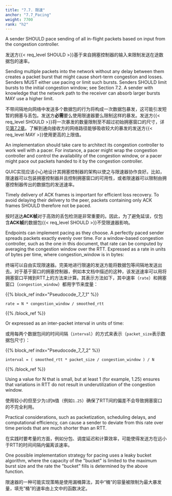 ```yaml
---
title: "7.7. 限速"
anchor: "7.7_Pacing"
weight: 7700
rank: "h2"
---
```


A sender SHOULD pace sending of all in-flight packets based on input from the congestion controller.

发送方{{< req_level SHOULD >}}基于来自拥塞控制器的输入来限制发送在途数据包的速率。

Sending multiple packets into the network without any delay between them creates a packet burst that might cause short-term congestion and losses. Senders MUST either use pacing or limit such bursts. Senders SHOULD limit bursts to the initial congestion window; see Section 7.2. A sender with knowledge that the network path to the receiver can absorb larger bursts MAY use a higher limit.

不带间隔地向网络中发送多个数据包的行为将构成一次数据包暴发，这可能引发短暂的拥塞与丢包。发送方**必需**要么使用限速器要么限制这样的暴发。发送方{{< req_level SHOULD >}}将一次暴发的数量限制至不超过初始拥塞窗口的尺寸，详见[第7.2章]()。了解到通向接收方的网络路径能够吸收较大的暴发的发送方{{< req_level MAY >}}使用更高的上限值。

An implementation should take care to architect its congestion controller to work well with a pacer. For instance, a pacer might wrap the congestion controller and control the availability of the congestion window, or a pacer might pace out packets handed to it by the congestion controller.

QUIC实现应该小心地设计其拥塞控制器的架构以使之与限速器协作良好。比如，限速器可以包装拥塞控制器并且控制拥塞窗口的可用性，或者限速器可以限制由拥塞控制器传出的数据包的发送速率。

Timely delivery of ACK frames is important for efficient loss recovery. To avoid delaying their delivery to the peer, packets containing only ACK frames SHOULD therefore not be paced.

按时送达**ACK帧**对于高效的丢包检测是非常重要的。因此，为了避免延误，仅包含**ACK帧**的数据包{{< req_level SHOULD >}}不受限速器影响。

Endpoints can implement pacing as they choose. A perfectly paced sender spreads packets exactly evenly over time. For a window-based congestion controller, such as the one in this document, that rate can be computed by averaging the congestion window over the RTT. Expressed as a rate in units of bytes per time, where congestion_window is in bytes:

终端可以自由实现限速器。完美地进行限速的发送方能将数据包等间隔地发送出去。对于基于窗口的拥塞控制器，例如本文档中描述的这种，该发送速率可以用将拥塞窗口平摊到RTT上的方法来计算。其表示方法如下，其中速率（`rate`）和拥塞窗口（`congestion_window`）都用字节来度量：

{{% block_ref
indx="Pseudocode_7_7_1" %}}

```
rate = N * congestion_window / smoothed_rtt
```

{{% /block_ref %}}

Or expressed as an inter-packet interval in units of time:

或用每两个数据包间的时间间隔（`interval`）的方式来表示（`packet_size`表示数据包尺寸）：

{{% block_ref
indx="Pseudocode_7_7_2" %}}

```
interval = ( smoothed_rtt * packet_size / congestion_window ) / N
```

{{% /block_ref %}}

Using a value for N that is small, but at least 1 (for example, 1.25) ensures that variations in RTT do not result in underutilization of the congestion window.

使用较小的但至少为`1`的`N`值（例如`1.25`）确保了RTT间的偏差不会导致拥塞窗口的不完全利用。

Practical considerations, such as packetization, scheduling delays, and computational efficiency, can cause a sender to deviate from this rate over time periods that are much shorter than an RTT.

在实践时要考量的方面，例如分包、调度延迟和计算效率，可能使得发送方在远小于RTT的时间间隔内偏离该速率。

One possible implementation strategy for pacing uses a leaky bucket algorithm, where the capacity of the "bucket" is limited to the maximum burst size and the rate the "bucket" fills is determined by the above function.

限速器的一种可能实现策略是使用漏桶算法，其中“桶”的容量被限制为最大暴发量，填充“桶”的速率由上文中的函数决定。

